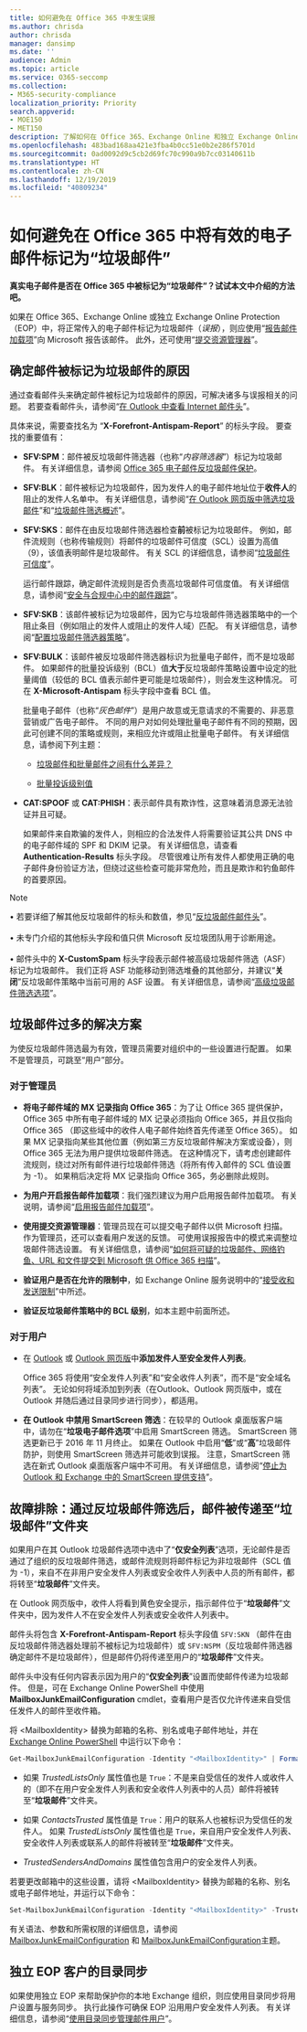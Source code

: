 ```yaml
---
title: 如何避免在 Office 365 中发生误报
ms.author: chrisda
author: chrisda
manager: dansimp
ms.date: ''
audience: Admin
ms.topic: article
ms.service: O365-seccomp
ms.collection:
- M365-security-compliance
localization_priority: Priority
search.appverid:
- MOE150
- MET150
description: 了解如何在 Office 365、Exchange Online 和独立 Exchange Online Protection （EOP）中防止误报并阻止将真实邮件标记为垃圾邮件。
ms.openlocfilehash: 483bad168aa421e3fba4b0cc51e0b2e286f5701d
ms.sourcegitcommit: 0ad0092d9c5cb2d69fc70c990a9b7cc03140611b
ms.translationtype: HT
ms.contentlocale: zh-CN
ms.lasthandoff: 12/19/2019
ms.locfileid: "40809234"
---
```

# <a name="how-to-prevent-good-email-messages-from-being-marked-as-spam-in-office-365"></a>如何避免在 Office 365 中将有效的电子邮件标记为“垃圾邮件”

 **真实电子邮件是否在 Office 365 中被标记为“垃圾邮件”？试试本文中介绍的方法吧。**

如果在 Office 365、Exchange Online 或独立 Exchange Online Protection （EOP）中，将正常传入的电子邮件标记为垃圾邮件（_误报_），则应使用“[报告邮件加载项](https://support.office.com/article/b5caa9f1-cdf3-4443-af8c-ff724ea719d2)”向 Microsoft 报告该邮件。 此外，还可使用“[提交资源管理器](admin-submission.md)”。

## <a name="determine-why-the-message-was-marked-as-spam"></a>确定邮件被标记为垃圾邮件的原因

通过查看邮件头来确定邮件被标记为垃圾邮件的原因，可解决诸多与误报相关的问题。 若要查看邮件头，请参阅“[在 Outlook 中查看 Internet 邮件头](https://support.office.com/article/cd039382-dc6e-4264-ac74-c048563d212c)”。

具体来说，需要查找名为 “**X-Forefront-Antispam-Report**” 的标头字段。 要查找的重要值有：

- **SFV:SPM**：邮件被反垃圾邮件筛选器（也称“_内容筛选器_”）标记为垃圾邮件。 有关详细信息，请参阅 [Office 365 电子邮件反垃圾邮件保护](anti-spam-protection.md)。

- **SFV:BLK**：邮件被标记为垃圾邮件，因为发件人的电子邮件地址位于**收件人**的阻止的发件人名单中。 有关详细信息，请参阅“[在 Outlook 网页版中筛选垃圾邮件](https://support.office.com/article/db786e79-54e2-40cc-904f-d89d57b7f41d)”和“[垃圾邮件筛选概述](https://support.office.com/article/5ae3ea8e-cf41-4fa0-b02a-3b96e21de089)”。

- **SFV:SKS**：邮件在由反垃圾邮件筛选器检查**前**被标记为垃圾邮件。 例如，邮件流规则（也称传输规则）将邮件的垃圾邮件可信度（SCL）设置为高值（9），该值表明邮件是垃圾邮件。 有关 SCL 的详细信息，请参阅“[垃圾邮件可信度](spam-confidence-levels.md)”。

  运行邮件跟踪，确定邮件流规则是否负责高垃圾邮件可信度值。 有关详细信息，请参阅“[安全与合规中心中的邮件跟踪](message-trace-scc.md)”。

- **SFV:SKB**：该邮件被标记为垃圾邮件，因为它与垃圾邮件筛选器策略中的一个阻止条目（例如阻止的发件人或阻止的发件人域）匹配。 有关详细信息，请参阅“[配置垃圾邮件筛选器策略](configure-your-spam-filter-policies.md)”。

- **SFV:BULK**：该邮件被反垃圾邮件筛选器标识为批量电子邮件，而不是垃圾邮件。 如果邮件的批量投诉级别（BCL）值**大于**反垃圾邮件策略设置中设定的批量阈值（较低的 BCL 值表示邮件更可能是垃圾邮件），则会发生这种情况。 可在 **X-Microsoft-Antispam** 标头字段中查看 BCL 值。

  批量电子邮件（也称“_灰色邮件_”）是用户故意或无意请求的不需要的、非恶意营销或广告电子邮件。 不同的用户对如何处理批量电子邮件有不同的预期，因此可创建不同的策略或规则，来相应允许或阻止批量电子邮件。 有关详细信息，请参阅下列主题：

  - [垃圾邮件和批量邮件之间有什么差异？](what-s-the-difference-between-junk-email-and-bulk-email.md)

  - [批量投诉级别值](bulk-complaint-level-values.md)

- **CAT:SPOOF** 或 **CAT:PHISH**：表示邮件具有欺诈性，这意味着消息源无法验证并且可疑。

  如果邮件来自欺骗的发件人，则相应的合法发件人将需要验证其公共 DNS 中的电子邮件域的 SPF 和 DKIM 记录。 有关详细信息，请查看 **Authentication-Results** 标头字段。 尽管很难让所有发件人都使用正确的电子邮件身份验证方法，但绕过这些检查可能非常危险，而且是欺诈和钓鱼邮件的首要原因。

> [!NOTE]
> • 若要详细了解其他反垃圾邮件的标头和数值，参见“[反垃圾邮件邮件头](anti-spam-message-headers.md)”。 <br/><br/>• 未专门介绍的其他标头字段和值只供 Microsoft 反垃圾团队用于诊断用途。 <br/><br/>• 邮件头中的 **X-CustomSpam** 标头字段表示邮件被高级垃圾邮件筛选（ASF）标记为垃圾邮件。 我们正将 ASF 功能移动到筛选堆叠的其他部分，并建议“**关闭**”反垃圾邮件策略中当前可用的 ASF 设置。 有关详细信息，请参阅“[高级垃圾邮件筛选选项](advanced-spam-filtering-asf-options.md)”。

## <a name="solutions-for-too-much-spam"></a>垃圾邮件过多的解决方案

为使反垃圾邮件筛选最为有效，管理员需要对组织中的一些设置进行配置。 如果不是管理员，可跳至“用户”部分。

### <a name="for-admins"></a>对于管理员

- **将电子邮件域的 MX 记录指向 Office 365**：为了让 Office 365 提供保护，Office 365 中所有电子邮件域的 MX 记录必须指向 Office 365，并且仅指向 Office 365 （即这些域中的收件人电子邮件始终首先传递至 Office 365）。 如果 MX 记录指向某些其他位置（例如第三方反垃圾邮件解决方案或设备），则 Office 365 无法为用户提供垃圾邮件筛选。 在这种情况下，请考虑创建邮件流规则，绕过对所有邮件进行垃圾邮件筛选（将所有传入邮件的 SCL 值设置为 -1）。 如果稍后决定将 MX 记录指向 Office 365，务必删除此规则。

- **为用户开启报告邮件加载项**：我们强烈建议为用户启用报告邮件加载项。 有关说明，请参阅“[启用报告邮件加载项](enable-the-report-message-add-in.md)”。

- **使用提交资源管理器**：管理员现在可以提交电子邮件以供 Microsoft 扫描。 作为管理员，还可以查看用户发送的反馈。 可使用误报报告中的模式来调整垃圾邮件筛选设置。 有关详细信息，请参阅“[如何将可疑的垃圾邮件、网络钓鱼、URL 和文件提交到 Microsoft 供 Office 365 扫描](admin-submission.md)”。

- **验证用户是否在允许的限制中**，如 Exchange Online 服务说明中的“[接受收和发送限制](https://docs.microsoft.com/office365/servicedescriptions/exchange-online-service-description/exchange-online-limits#receiving-and-sending-limits)”中所述。

- **验证反垃圾邮件策略中的 BCL 级别**，如本主题中前面所述。

### <a name="for-users"></a>对于用户

- 在 [Outlook](https://support.office.com/article/5ae3ea8e-cf41-4fa0-b02a-3b96e21de089) 或 [Outlook 网页版](https://support.office.com/article/db786e79-54e2-40cc-904f-d89d57b7f41d)中**添加发件人至安全发件人列表**。

  Office 365 将使用“安全发件人列表”和“安全收件人列表”，而不是“安全域名列表”。 无论如何将域添加到列表（在Outlook、Outlook 网页版中，或在 Outlook 并随后通过目录同步进行同步），都适用。

- **在 Outlook 中禁用 SmartScreen 筛选**：在较早的 Outlook 桌面版客户端中，请勿在“**垃圾电子邮件选项**”中启用 SmartScreen 筛选。 SmartScreen 筛选更新已于 2016 年 11 月终止。 如果在 Outlook 中启用“**低**”或“**高**”垃圾邮件防护，则使用 SmartScreen 筛选并可能收到误报。 注意，SmartScreen 筛选在新式 Outlook 桌面版客户端中不可用。 有关详细信息，请参阅“[停止为 Outlook 和 Exchange 中的 SmartScreen 提供支持](https://techcommunity.microsoft.com/t5/Exchange-Team-Blog/Deprecating-support-for-SmartScreen-in-Outlook-and-Exchange/ba-p/605332)”。

## <a name="troubleshooting-a-message-is-delivered-to-the-junk-email-folder-after-passing-anti-spam-filtering"></a>故障排除：通过反垃圾邮件筛选后，邮件被传递至“垃圾邮件”文件夹

如果用户在其 Outlook 垃圾邮件选项中选中了“**仅安全列表**”选项，无论邮件是否通过了组织的反垃圾邮件筛选，或邮件流规则将邮件标记为非垃圾邮件（SCL 值为 -1），来自不在非用户安全发件人列表或安全收件人列表中人员的所有邮件，都将转至“**垃圾邮件**”文件夹。

在 Outlook 网页版中，收件人将看到黄色安全提示，指示邮件位于“**垃圾邮件**”文件夹中，因为发件人不在安全发件人列表或安全收件人列表中。

邮件头将包含 **X-Forefront-Antispam-Report** 标头字段值 `SFV:SKN` （邮件在由反垃圾邮件筛选器处理前不被标记为垃圾邮件）或 `SFV:NSPM`（反垃圾邮件筛选器确定邮件不是垃圾邮件），但是邮件仍将传递至用户的“**垃圾邮件**”文件夹。

邮件头中没有任何内容表示因为用户的“**仅安全列表**”设置而使邮件传递为垃圾邮件。 但是，可在 Exchange Online PowerShell 中使用 **MailboxJunkEmailConfiguration** cmdlet，查看用户是否仅允许传递来自受信任发件人的邮件至收件箱。

将 \<MailboxIdentity\> 替换为邮箱的名称、别名或电子邮件地址，并在 [Exchange Online PowerShell](https://docs.microsoft.com/powershell/exchange/exchange-online/connect-to-exchange-online-powershell/connect-to-exchange-online-powershell) 中运行以下命令：

```PowerShell
Get-MailboxJunkEmailConfiguration -Identity "<MailboxIdentity>" | Format-List TrustedListsOnly,ContactsTrusted,TrustedSendersAndDomains
```

- 如果 *TrustedListsOnly* 属性值也是 `True`：不是来自受信任的发件人或收件人的（即不在用户安全发件人列表和安全收件人列表中的人员）邮件将被转至“**垃圾邮件**”文件夹。

- 如果 *ContactsTrusted* 属性值是 `True`：用户的联系人也被标识为受信任的发件人。 如果 *TrustedListsOnly* 属性值也是 `True`，来自用户安全发件人列表、安全收件人列表或联系人的邮件将被转至“**垃圾邮件**”文件夹。

- *TrustedSendersAndDomains* 属性值包含用户的安全发件人列表。

若要更改邮箱中的这些设置，请将 \<MailboxIdentity\> 替换为邮箱的名称、别名或电子邮件地址，并运行以下命令：

```PowerShell
Set-MailboxJunkEmailConfiguration -Identity "<MailboxIdentity>" -TrustedListsOnly $false -ContactsTrusted $false
```

有关语法、参数和所需权限的详细信息，请参阅 [MailboxJunkEmailConfiguration](https://docs.microsoft.com/powershell/module/exchange/antispam-antimalware/get-mailboxjunkemailconfiguration) 和 [MailboxJunkEmailConfiguration](https://docs.microsoft.com/powershell/module/exchange/antispam-antimalware/set-mailboxjunkemailconfiguration)主题。

## <a name="directory-synchronization-for-standalone-eop-customers"></a>独立 EOP 客户的目录同步

如果使用独立 EOP 来帮助保护你的本地 Exchange 组织，则应使用目录同步将用户设置与服务同步。 执行此操作可确保 EOP 沿用用户安全发件人列表。 有关详细信息，请参阅“[使用目录同步管理邮件用户](manage-mail-users-in-eop.md#use-directory-synchronization-to-manage-mail-users)”。
